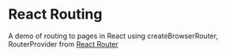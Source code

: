 # React Routing  

A demo of routing to pages in React using createBrowserRouter, RouterProvider from [React Router](https://reactrouter.com/en/main)  
